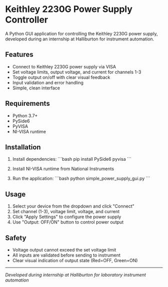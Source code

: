 # Keithley 2230G Power Supply Controller

A Python GUI application for controlling the Keithley 2230G power supply, developed during an internship at Halliburton for instrument automation.

## Features

- Connect to Keithley 2230G power supply via VISA
- Set voltage limits, output voltage, and current for channels 1-3
- Toggle output on/off with clear visual feedback
- Input validation and error handling
- Simple, clean interface

## Requirements

- Python 3.7+
- PySide6
- PyVISA
- NI-VISA runtime

## Installation

1. Install dependencies:
   \`\`\`bash
   pip install PySide6 pyvisa
   \`\`\`

2. Install NI-VISA runtime from National Instruments

3. Run the application:
   \`\`\`bash
   python simple_power_supply_gui.py
   \`\`\`

## Usage

1. Select your device from the dropdown and click "Connect"
2. Set channel (1-3), voltage limit, voltage, and current
3. Click "Apply Settings" to configure the power supply
4. Use "Output: OFF/ON" button to control power output

## Safety

- Voltage output cannot exceed the set voltage limit
- All inputs are validated before sending to instrument
- Clear visual indication of output state (Red=OFF, Green=ON)

---

*Developed during internship at Halliburton for laboratory instrument automation*

